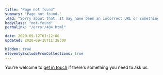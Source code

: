 ```yaml
---
title: "Page not found"
summary: "Page not found."
lead: "Sorry about that. It may have been an incorrect URL or something removed, renamed or just missing!"
bodyClass: "not-found"
permalink: "/error/404.html"

date: 2020-09-12T01:12:00
updated: 2020-09-16T11:38:00

hidden: true
eleventyExcludeFromCollections: true
---
```


You're welcome to [get in touch][1] if there's something you need to ask us.

[1]: /contact
